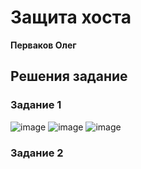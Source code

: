 # Защита хоста

**Перваков Олег**

## Решения задание 

### Задание 1
![image](https://github.com/user-attachments/assets/7a4ff9db-c773-427a-b43d-bdd07cccb590)
![image](https://github.com/user-attachments/assets/908be23a-3e48-4bca-aff6-274706426020)
![image](https://github.com/user-attachments/assets/abb60c67-06c8-4ff2-b251-2158e3888d2c)
### Задание 2
